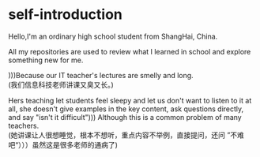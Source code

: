 # self-introduction
Hello,I'm an ordinary high school student from ShangHai, China.</br>

All my repositories are used to review what I learned in school and explore something new for me.</br>

)))Because our IT teacher's lectures are smelly and long.</br>
(我们信息科技老师讲课又臭又长。)</br>

Hers teaching let students feel sleepy and let us don't want to listen to it at all, she doesn't give examples in the key content, ask questions directly, and say "isn't it difficult"))) Although this is a common problem of many teachers.</br>
(她讲课让人很想睡觉，根本不想听，重点内容不举例，直接提问，还问 ”不难吧“）））虽然这是很多老师的通病了)</br>
